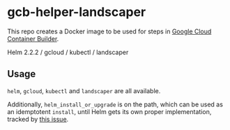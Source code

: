 # gcb-helper-landscaper

This repo creates a Docker image to be used for steps in [Google Cloud Container Builder](https://cloud.google.com/container-builder/docs/).

Helm 2.2.2 / gcloud / kubectl / landscaper

## Usage

`helm`, `gcloud`, `kubectl` and `landscaper` are all available.

Additionally, `helm_install_or_upgrade` is on the path, which can be used as an
idemptotent `install`, until Helm gets its own proper implementation, tracked by
[this issue](https://github.com/kubernetes/helm/issues/1042).
